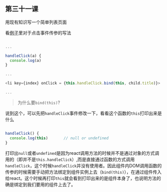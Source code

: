 ## 第三十一课

用现有知识写一个简单列表页面

看[例子](https://github.com/daoyi7/r/blob/master/src/study/study-31/study-31.js)里对于点击事件传参的写法

```javascript

...

handleClick(a) {
  console.log(a)
}

...

<li key={index} onClick = {this.handleClick.bind(this, child.title)}>

...

```


>为什么要``bind(this)``?

说到这个，可以先把``handleClick``事件修改一下，看看这个函数的``this``打印出来是什么

```javascript

handleClick() {
  console.log(this)       // null or undefined
}
```
打印出``null``或者``undefined``是因为react调用方法的时候并不是通过对象的方式调用的（即并不是``this.handleClick``）,而是直接通过函数的方式调用``handleClick``，这个时候``handleClick``并没有使用者。因此组件内DOM调用函数的传参的时候需要手动把方法绑定到组件实例上去（``bind(this)``），在通过组件传入给react。这个时候再打印``this``就会看到打印出来的是组件本身了，也说明方法的确是绑定到我们要用的组件上去了。
